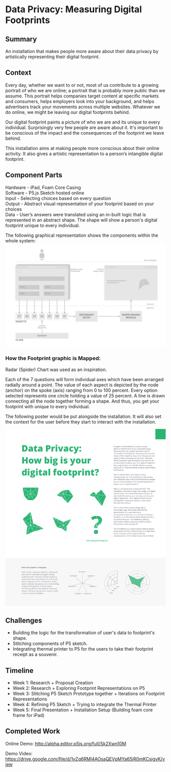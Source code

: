 # Data Privacy: Measuring Digital Footprints

## Summary

An installation that makes people more aware about their data privacy by artistically representing their digital footprint.

## Context
Every day, whether we want to or not, most of us contribute to a growing portrait of who we are online; a portrait that is probably more public than we assume.
This portrait helps companies target content at specific markets and consumers, helps employers look into your background, and helps advertisers track your movements across multiple websites. Whatever we do online, we might be leaving our digital footprints behind.

Our digital footprint paints a picture of who we are and its unique to every individual.
Surprisingly very few people are aware about it. It's important to be conscious of the impact and the consequences of the footprint we leave behind.

This installation aims at making people more conscious about their online activity. It also gives a artistic representation to a person’s intangible digital footprint.


## Component Parts

Hardware - iPad, Foam Core Casing  
Software - P5.js Sketch hosted online  
Input - Selecting choices based on every question  
Output - Abstract visual representation of your footprint based on your choices  
Data - User’s answers were translated using an in-built logic that is represented in an abstract shape. The shape will show a person's digital footprint unique to every individual.  

The following graphical representation shows the components within the whole system:  
![](https://github.com/ishan5ain/p-and-e-final-project-spring-2018/blob/master/readme_assets/component-diagram.jpg)


### How the Footprint graphic is Mapped:

Radar (Spider) Chart was used as an inspiration.

Each of the 7 questions will form individual axes which have been arranged radially around a point. The value of each aspect is depicted by the node (anchor) on the spoke (axis) ranging from 0 to 100 percent. Every option selected represents one circle holding a value of 25 percent. A line is drawn connecting all the node together forming a shape. And thus, you get your footprint with unique to every individual.

The following poster would be put alongside the installation. It will also set the context for the user before they start to interact with the installation.  

![](https://github.com/ishan5ain/p-and-e-final-project-spring-2018/blob/master/readme_assets/poster_1.jpg)


## Challenges

- Building the logic for the transformation of user's data to footprint's shape.
- Stitching components of P5 sketch.
- Integrating thermal printer to P5 for the users to take their footprint receipt as a souvenir.


## Timeline

- Week 1: Research + Proposal Creation
- Week 2: Research + Exploring Footprint Representations on P5
- Week 3: Stitching P5 Sketch Prototype together + Iterations on Footprint Representations
- Week 4: Refining P5 Sketch + Trying to integrate the Thermal Printer
- Week 5: Final Presentation + Installation Setup (Building foam core frame for iPad)


## Completed Work

Online Demo: http://alpha.editor.p5js.org/full/Sk2Xwn10M

Demo Video: https://drive.google.com/file/d/1vZq6RMl4AOsaQEVpMYa65jR0mKCsigvK/view
